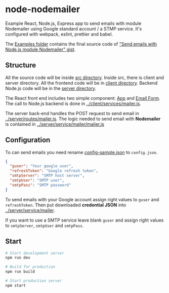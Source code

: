 # node-nodemailer


Example React, Node.js, Express app to send emails with module Nodemailer using Google standard account / a STMP service.
It's configured with webpack, eslint, prettier and babel.

The [Examples folder](https://github.com/riccardozambito/nodemailer/tree/master/examples) contains the final source code of ["Send emails with Node.js module Nodemailer" gist](https://gist.github.com/riccardozambito/8c96ca5b9decf011f77f51a1d65eef4d).


## Structure
All the source code will be inside [src directory](https://github.com/riccardozambito/nodemailer/tree/master/src). Inside src, there is client and server directory. All the frontend code will be in [client directory](https://github.com/riccardozambito/nodemailer/tree/master/src/client). Backend Node.js code will be in the [server directory](https://github.com/riccardozambito/nodemailer/tree/master/src/server).  

The React front end includes two simple component: [App](https://github.com/riccardozambito/nodemailer/tree/master/src/client/component/App.js) and [Email Form](https://github.com/riccardozambito/nodemailer/tree/master/src/client/component/EmailForm.js). The call to Node.js backend is done in [../client/services/mailer.js](https://github.com/riccardozambito/nodemailer/tree/master/src/client/services/mailer.js).

The server back-end handles the POST request to send email in [../server/routes/mailer.js](https://github.com/riccardozambito/nodemailer/tree/master/src/server/routes/mailer.js). The logic needed to send email with **Nodemailer** is contained in [../server/service/mailer/mailer.js](https://github.com/riccardozambito/nodemailer/tree/master/src/server/service/mailer/mailer.js)  
 
## Configuration
To can send emails you need rename [config-sample.json](https://github.com/riccardozambito/nodemailer/blob/master/src/server/service/config-sample.json) to `config.json`.

```json
{
  "guser": "Your google user",
  "refreshToken": "Google refresh token",
  "smtpServer": "SMTP host server",
  "smtpUser": "SMTP user",
  "smtpPass": "SMTP password"
}
```

To send emails with your Google account assign right values to `guser` and `refreshToken`. Then put downloaded **credential JSON** into [../server/service/mailer](https://github.com/riccardozambito/nodemailer/tree/master/src/server/service/mailer).

If you want to use a SMTP service leave blank `guser` and assign right values to `smtpServer`, `smtpUser` and `smtpPass`.

## Start

```bash
# Start development server
npm run dev

# Build for production
npm run build

# Start production server
npm start
```
